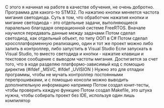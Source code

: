 C этого я начинал на работе в качестве обучения, не очень добротно.
Программа для какого-то STM32.
По нажатию кнопки меняется частота мигания светодиода.
Суть в том, что обработчик нажатия кнопки и мигание светодиода - это отдельные задачи, выполняющиеся паралельно благодаря операционной системе FreeRTOS.
Вначале научился передавать данные между задачами
Потом сделал светодиод, как отдельный объект, по типу ООП в C#
Потом сделал кроссплатформенную реализацию, один и тот же проект можно либо залить в контроллер, либо запустить в Visual Studio
  Если запускать в Visual Studio, то вместо светодида и кнопки - нажатие клавиши и текстовое сообщение с выводом частоты мигания.
  Достигается за счет того, что в коде разделяю платформо-зависимый код с помощью директив (#ifdef _MSVC, #ifdef _UVISION )
  Нужно это для отладки программы, чтобы не мучать контроллер постоянными перепрошивками, и с помощью консоли можно выводить дополнительную информацию например
Потом создал юнит-тесты, чтобы проверить каждую функцию
Потом создал Makefile, это штука нужна, чтобы собирать проект без IDE, используя один лишь компилятор
